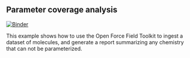 ## Parameter coverage analysis

[![Binder](https://mybinder.org/badge_logo.svg)](https://mybinder.org/v2/gh/openforcefield/openforcefield/d129d0c1f3399aa3e2611443210fce526bc62dd6)

This example shows how to use the Open Force Field Toolkit to ingest a dataset of molecules, and generate a report summarizing any chemistry that can not be parameterized.
